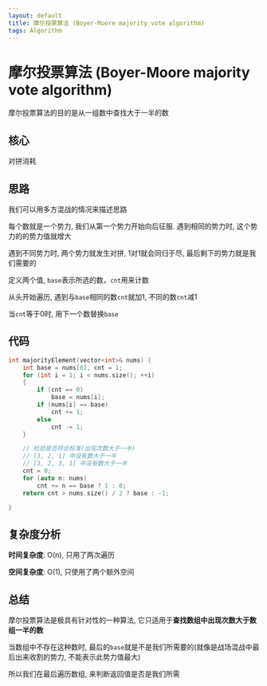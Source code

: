 ```yaml
---
layout: default
title: 摩尔投票算法 (Boyer-Moore majority vote algorithm)
tags: Algorithm
---
```


# 摩尔投票算法 (Boyer-Moore majority vote algorithm)

摩尔投票算法的目的是从一组数中查找大于一半的数

## 核心

对拼消耗

## 思路

我们可以用多方混战的情况来描述思路

每个数就是一个势力, 我们从第一个势力开始向后征服. 遇到相同的势力时, 这个势力的的势力值就增大

遇到不同势力时, 两个势力就发生对拼, 1对1就会同归于尽, 最后剩下的势力就是我们需要的

定义两个值, `base`表示所选的数，`cnt`用来计数

从头开始遍历, 遇到与`base`相同的数`cnt`就加1, 不同的数`cnt`减1

当`cnt`等于0时, 用下一个数替换`base`

## 代码

```cpp
int majorityElement(vector<int>& nums) {
    int base = nums[0], cnt = 1;
    for (int i = 1; i < nums.size(); ++i)
    {
        if (cnt == 0)
            base = nums[i];
        if (nums[i] == base)
            cnt += 1;
        else
            cnt -= 1;
    }

    // 检验是否符合标准(出现次数大于一半)
    // [3, 2, 1] 中没有数大于一半
    // [3, 2, 3, 1] 中没有数大于一半
    cnt = 0;
    for (auto n: nums)
        cnt += n == base ? 1 : 0;
    return cnt > nums.size() / 2 ? base : -1;

}
```

## 复杂度分析

**时间复杂度**: O(n), 只用了两次遍历

**空间复杂度**: O(1), 只使用了两个额外空间

## 总结

摩尔投票算法是极具有针对性的一种算法, 它只适用于**查找数组中出现次数大于数组一半的数**

当数组中不存在这种数时, 最后的`base`就是不是我们所需要的(就像是战场混战中最后出来收割的势力, 不能表示此势力值最大)

所以我们在最后遍历数组, 来判断返回值是否是我们所需